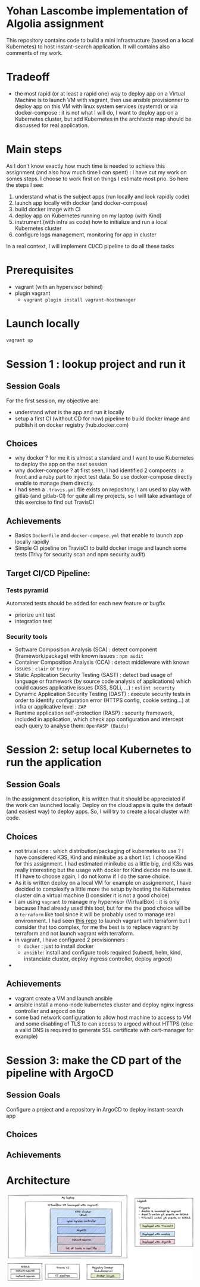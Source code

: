 # Yohan Lascombe implementation of Algolia assignment

This repository contains code to build a mini infrastructure (based on a local Kubernetes) to host instant-search application.
It will contains also comments of my work.


# Tradeoff
* the most rapid (or at least a rapid one) way to deploy app on a Virtual Machine is to launch VM with vagrant, then use ansible provisionner to deploy app on this VM with linux system services (systemd) or via docker-compose : it is not what I will do, I want to deploy app on a Kubernetes cluster, but add Kubernetes in the architecte map should be discussed for real application.

# Main steps

As I don't know exactly how much time is needed to achieve this assignment (and also how much time I can spent) : I have cut my work on somes steps. I choose to work first on things I estimate most prio. So here the steps I see:
1. understand what is the subject apps (run locally and look rapidly code)
1. launch app locally with docker (and docker-compose)
1. build docker image with CI
1. deploy app on Kubernetes running on my laptop (with Kind)
1. instrument (with infra as code) how to initialize and run a local Kubernetes cluster
1. configure logs management, monitoring for app in cluster 

In a real context, I will implement CI/CD pipeline to do all these tasks


# Prerequisites

* vagrant (with an hypervisor behind)
* plugin vagrant
    * `vagrant plugin install vagrant-hostmanager`

# Launch locally

```bash
vagrant up
```



# Session 1 : lookup project and run it

## Session Goals
For the first session, my objective are:
* understand what is the app and run it locally
* setup a first CI (without CD for now) pipeline to build docker image and publish it on docker registry (hub.docker.com)

## Choices
* why docker ? for me it is almost a standard and I want to use Kubernetes to deploy the app on the next session
* why docker-compose ? at first seen, I had identified 2 compoents : a front and a ruby part to inject test data. So use docker-compose directly enable to manage them directly.
* I had seen a `.travis.yml` file exists on repository, I am used to play with gitlab (and gitlab-CI) for quite all my projects, so I will take advantage of this exercise to find out TravisCI

## Achievements
* Basics `Dockerfile` and `docker-compose.yml` that enable to launch app locally rapidly
* Simple CI pipeline on TravisCI to build docker image and launch some tests (Trivy for security scan and npm security audit)

## Target CI/CD Pipeline:

### Tests pyramid
Automated tests should be added for each new feature or bugfix
* priorize unit test
* integration test

### Security tools
* Software Composition Analysis (SCA) : detect component (framework/package) with known issues : `npm audit`
* Container Composition Analysis (CCA) : detect middleware with known issues : `clair` or `trivy`
* Static Application Security Testing (SAST) : detect bad usage of language or framework (by source code analysis of applications) which could causes applicative issues (XSS, SQLi, …) : `eslint security`
* Dynamic Application Security Testing (DAST) : execute security tests in order to identify configuration error (HTTPS config, cookie setting...) at infra or applicative level : `ZAP`
* Runtime application self-protection (RASP) : security framework, included in application, which check app configuration and intercept each query to analyse them: `OpenRASP (Baidu)`









# Session 2: setup local Kubernetes to run the application

## Session Goals
In the assignment description, it is written that it should be appreciated if the work can launched locally. Deploy on the cloud apps is quite the default (and easiest way) to deploy apps. 
So, I will try to create a local cluster with code.

## Choices
* not trivial one : which distribution/packaging of kubernetes to use ? I have considered K3S, Kind and minikube as a short list. I choose Kind for this assignment. I had estimated minikube as a little big, 
and K3s was really interesting but the usage with docker for Kind decide me to use it. If I have to choose again, I do not konw if I do the same choice.
* As it is written deploy on a local VM for example on assignement, I have decided to complexify a little more the setup by hosting the Kubernetes cluster oln a virtual machine (I consider it is not a good choice)
* I am using `vagrant` to manage my hypervisor (VirtualBox) : it is only because I had already used this tool, but for me the good choice will be a `terraform` like tool since it will be probably used to manage real environment. 
I had seen [this repo](https://github.com/bmatcuk/terraform-provider-vagrant) to launch vagrant with terraform but I consider that too complex, for me the best is to replace vagrant by terraform and not launch vagrant with terraform.
* in vagrant, I have configured 2 provisionners : 
    * `docker` : just to install docker
    * `ansible`: install and configure tools required (kubectl, helm, kind, instanciate cluster, deploy ingress controller, deploy argocd)
* 
## Achievements
* vagrant create a VM and launch ansible
* ansible install a mono-node kubernetes cluster and deploy nginx ingress controller and argocd on top
* some bad network configuration to allow host machine to access to VM and some disabling of TLS to can access to argocd without HTTPS (else a valid DNS is required to generate SSL certificate with cert-manager for example)


# Session 3: make the CD part of the pipeline with ArgoCD

## Session Goals
Configure a project and a repository in ArgoCD to deploy instant-search app

## Choices
## Achievements


# Architecture

![](./docs/archi-basic.png)